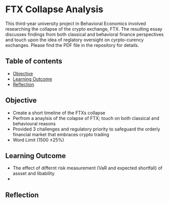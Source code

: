 # FTX Collapse Analysis

This third-year university project in Behavioral Economics involved researching the collapse of the crypto exchange, FTX. The resulting essay discusses findings from both classical and behavioral finance perspectives and touch upon the idea of reglatory oversight on cyrpto-curency exchanges. Please find the PDF file in the repository for details.

## Table of contents
* [Objective](#objective)
* [Learning Outcome](#learning_outcome)
* [Reflection](#reflection)

## Objective
- Create a short timeline of the FTXs collapse
- Perfrom a anaylsis of the colapse of FTX; touch on both classical and behavioural reasons
- Provided 3 challenges and regulatory priority to safeguard the orderly financial market that embraces crypto trading
- Word Limit (1500 &pm;25%)
	
## Learning Outcome
- The effect of differnt risk measurement (VaR and expected shortfall) of assset and libability
- 


## Reflection 


